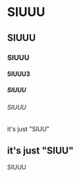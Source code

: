 # SIUUU
## SIUUU
### SIUUU
#### SIUUU3
##### SIUUU
###### SIUUU

it's just "SIUU"
##  it's just "SIUU"
SIUUU
